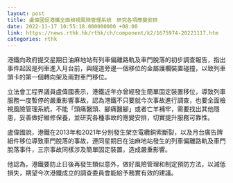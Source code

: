 ```yaml
---
layout: post
title: 盧偉國促港鐵全面檢視風險管理系統　研究各項應變安排
date: 2022-11-17 10:55:18.000000000 +08:00
link: https://news.rthk.hk/rthk/ch/component/k2/1675974-20221117.htm
categories: rthk
---
```


港鐵向政府提交星期日油麻地站有列車偏離路軌及車門脫落的初步調查報告，指出事件起因是列車進入月台前，與隧道旁邊一個移位的金屬護欄裝置碰撞，以致列車頭卡的第一個轉向架及兩對車門移位。

立法會工程界議員盧偉國表示，港鐵近年亦曾經發生簡單固定裝置移位，導致列車服務一度暫停的嚴重影響事故，認為港鐵不只要就今次事故進行調查，也要全面檢視風險管理系統，不能「頭痛醫頭、腳痛醫腳」或者亡羊補牢，需要找出其他隱患，妥善做好維修保養，並研究各種事故的應變安排，切實提升服務可靠性。

盧偉國說，港鐵在2013年和2021年分別發生架空電纜銅索斷裂，以及月台廣告牌組件移位導致車門脫落的事故，連同星期日在油麻地站發生的列車偏離路軌及車門脫落事件，三宗事故同樣涉及簡單固定裝置，造成嚴重影響。

他認為，港鐵要防止日後再發生類似意外，做好風險管理和制定預防方法，以減低損失，期望今次港鐵成立的調查委員會能給予務實有效的建議。
